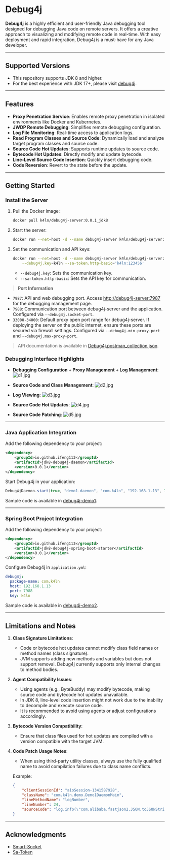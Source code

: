 # Debug4j

**Debug4j** is a highly efficient and user-friendly Java debugging tool designed for debugging Java code on remote servers. It offers a creative approach to visualizing and modifying remote code in real-time. With easy deployment and rapid integration, Debug4j is a must-have for any Java developer.

---

## Supported Versions

- This repository supports JDK 8 and higher.
- For the best experience with JDK 17+, please visit [debug4j](https://github.com/ifeng113/debug4j).

---

## Features

- **Proxy Penetration Service**: Enables remote proxy penetration in isolated environments like Docker and Kubernetes.
- **JWDP Remote Debugging**: Simplifies remote debugging configuration.
- **Log File Monitoring**: Real-time access to application logs.
- **Read Program Classes and Source Code**: Dynamically load and analyze target program classes and source code.
- **Source Code Hot Updates**: Supports runtime updates to source code.
- **Bytecode Hot Updates**: Directly modify and update bytecode.
- **Line-Level Source Code Insertion**: Quickly insert debugging code.
- **Code Reversion**: Revert to the state before the update.

---

## Getting Started

### Install the Server

1. Pull the Docker image:
   ```bash
   docker pull k4ln/debug4j-server:0.0.1_jdk8
   ```

2. Start the server:
   ```bash
   docker run --net=host -d --name debug4j-server k4ln/debug4j-server:0.0.1_jdk8
   ```

3. Set the communication and API keys:
   ```bash
   docker run --net=host -d --name debug4j-server k4ln/debug4j-server:0.0.1_jdk8 \
       --debug4j.key=k4ln --sa-token.http-basic='k4ln:123456'
   ```
   - `--debug4j.key`: Sets the communication key.
   - `--sa-token.http-basic`: Sets the API key for communication.

> **Port Information**

- `7987`: API and web debugging port. Access [http://debug4j-server:7987](http://debug4j-server:7987) for the debugging management page.
- `7988`: Communication port between debug4j-server and the application. Configured via `--debug4j.socket-port`.
- `33000-34000`: Default proxy open port range for debug4j-server. If deploying the server on the public internet, ensure these ports are secured via firewall settings. Configured via `--debug4j.min-proxy-port` and `--debug4j.max-proxy-port`.

> API documentation is available in [Debug4j.postman_collection.json](https://github.com/ifeng113/debug4j-jdk8/blob/master/src/main/resources/Debug4j.postman_collection.json).

### Debugging Interface Highlights

- **Debugging Configuration + Proxy Management + Log Management**:
  ![d1.jpg](src/main/resources/md/static/d1.png)

- **Source Code and Class Management**:
  ![d2.jpg](src/main/resources/md/static/d2.png)

- **Log Viewing**:
  ![d3.jpg](src/main/resources/md/static/d3.png)

- **Source Code Hot Updates**:
  ![d4.jpg](src/main/resources/md/static/d4.png)

- **Source Code Patching**:
  ![d5.jpg](src/main/resources/md/static/d5.png)

---

### Java Application Integration

Add the following dependency to your project:
```xml
<dependency>
    <groupId>io.github.ifeng113</groupId>
    <artifactId>jdk8-debug4j-daemon</artifactId>
    <version>0.0.1</version>
</dependency>
```

Start Debug4j in your application:
```java
Debug4jDaemon.start(true, "demo1-daemon", "com.k4ln", "192.168.1.13", 7988, "k4ln");
```
Sample code is available in [debug4j-demo1](https://github.com/ifeng113/debug4j-jdk8/tree/master/debug4j-demo1).

---

### Spring Boot Project Integration

Add the following dependency to your project:
```xml
<dependency>
    <groupId>io.github.ifeng113</groupId>
    <artifactId>jdk8-debug4j-spring-boot-starter</artifactId>
    <version>0.0.1</version>
</dependency>
```

Configure Debug4j in `application.yml`:
```yaml
debug4j:
  package-name: com.k4ln
  host: 192.168.1.13
  port: 7988
  key: k4ln
```
Sample code is available in [debug4j-demo2](https://github.com/ifeng113/debug4j-jdk8/tree/master/debug4j-demo2).

---

## Limitations and Notes

1. **Class Signature Limitations**:
   - Code or bytecode hot updates cannot modify class field names or method names (class signature).
   - JVM supports adding new methods and variables but does not support removal. Debug4j currently supports only internal changes to method bodies.

2. **Agent Compatibility Issues**:
   - Using agents (e.g., ByteBuddy) may modify bytecode, making source code and bytecode hot updates unavailable.
   - In JDK 8, line-level code insertion might not work due to the inability to decompile and execute source code.
   - It is recommended to avoid using agents or adjust configurations accordingly.

3. **Bytecode Version Compatibility**:
   - Ensure that class files used for hot updates are compiled with a version compatible with the target JVM.

4. **Code Patch Usage Notes**:
   - When using third-party utility classes, always use the fully qualified name to avoid compilation failures due to class name conflicts.

   Example:
   ```json
   {
       "clientSessionId": "aioSession-1341587928",
       "className": "com.k4ln.demo.Demo1DaemonMain",
       "lineMethodName": "logNumber",
       "lineNumber": 24,
       "sourceCode": "log.info(\"com.alibaba.fastjson2.JSON.toJSONString(patch13)\");"
   }
   ```

---

## Acknowledgments

- [Smart-Socket](https://github.com/smartboot/smart-socket)
- [Sa-Token](https://github.com/dromara/sa-token)


